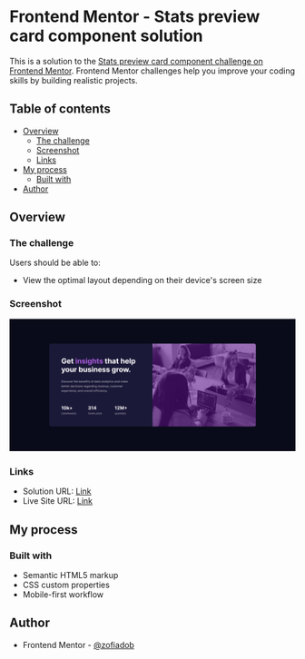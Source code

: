 # Frontend Mentor - Stats preview card component solution

This is a solution to the [Stats preview card component challenge on Frontend Mentor](https://www.frontendmentor.io/challenges/stats-preview-card-component-8JqbgoU62). Frontend Mentor challenges help you improve your coding skills by building realistic projects. 

## Table of contents

- [Overview](#overview)
  - [The challenge](#the-challenge)
  - [Screenshot](#screenshot)
  - [Links](#links)
- [My process](#my-process)
  - [Built with](#built-with)
- [Author](#author)


## Overview

### The challenge

Users should be able to:

- View the optimal layout depending on their device's screen size

### Screenshot

![](./screenshot.jpg)


### Links

- Solution URL: [Link](https://github.com/zofiadob/stats-preview-card-component)
- Live Site URL: [Link](https://zofiadob.github.io/stats-preview-card-component/)

## My process

### Built with

- Semantic HTML5 markup
- CSS custom properties
- Mobile-first workflow


## Author

- Frontend Mentor - [@zofiadob](https://www.frontendmentor.io/profile/zofiadob)